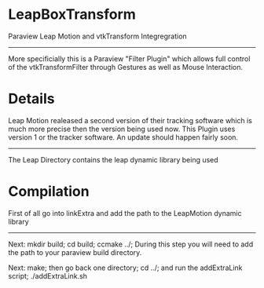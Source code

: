 # LeapBoxTransform

Paraview Leap Motion and vtkTransform Integregration

-----------------

More specificially this is a Paraview "Filter Plugin" which allows full control
of the vtkTransformFilter through Gestures as well as Mouse Interaction.

# Details

Leap Motion realeased a second version of their tracking software which is much
more precise then the version being used now. This Plugin uses version 1 or the 
tracker software. An update should happen fairly soon.

------------------

The Leap Directory contains the leap dynamic library being used

# Compilation

First of all go into linkExtra and add the path to the LeapMotion dynamic library

------------------

Next: mkdir build; cd build; ccmake ../; During this step you will need to add the
path to your paraview build directory.

Next: make; then go back one directory; cd ../; and run the addExtraLink script; ./addExtraLink.sh

